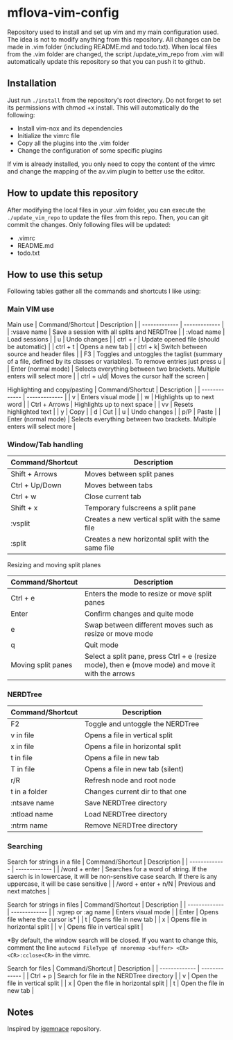 # mflova-vim-config

Repository used to install and set up vim and my main configuration used. The idea is not to modify anything from this repository. All changes can be made in .vim folder (including README.md and todo.txt). When local files from the .vim folder are changed, the script /update_vim_repo from .vim will automatically update this repository so that you can push it to github.

## Installation

Just run `./install` from the repository's root directory. Do not forget to set its permissions with chmod +x install. This will
automatically do the following:
- Install vim-nox and its dependencies
- Initialize the vimrc file
- Copy all the plugins into the .vim folder
- Change the configuration of some specific plugins

If vim is already installed, you only need to copy the content of the vimrc and change the mapping of the av.vim plugin to better use the editor.

## How to update this repository
After modifying the local files in your .vim folder, you can execute the `./update_vim_repo` to update the files from this repo. Then, you can git commit the changes. Only following files will be updated:
- .vimrc
- README.md
- todo.txt 

## How to use this setup
Following tables gather all the commands and shortcuts I like using:

### Main VIM use
Main use
| Command/Shortcut  | Description |
| ------------- | ------------- |
|  :vsave name | Save a session with all splits and NERDTree  |
|  :vload name | Load sessions  |
|  u | Undo changes  |
|  ctrl + r |  Update opened file (should be automatic) |
|  ctrl + t | Opens a new tab  |
|   ctrl + k| Switch between source and header files  |
|  F3 | Toggles and untoggles the taglist (summary of a file, defined by its classes or variables). To remove entries just press u  |
|   Enter (normal mode) | Selects everything between two brackets. Multiple enters will select more  |
|   ctrl + u/d| Moves the cursor half the screen  |

Highlighting and copy/pasting
| Command/Shortcut  | Description |
| ------------- | ------------- |
| v  | Enters visual mode  |
| w  | Highlights up to next word  |
| Ctrl + Arrows | Highlights up to next space  |
| vv  | Resets highlighted text  |
| y  | Copy  |
| d  | Cut  |
|  u | Undo changes  |
| p/P  | Paste  |
| Enter (normal mode)  | Selects everything between two brackets. Multiple enters will select more  |


### Window/Tab handling

| Command/Shortcut  | Description |
| ------------- | ------------- |
| Shift + Arrows  | Moves between split panes  |
| Ctrl + Up/Down  | Moves between tabs  |
| Ctrl + w  | Close current tab  |
| Shift + x  | Temporary fulscreens a split pane  |
| :vsplit  | Creates a new vertical split with the same file  |
| :split  | Creates a new horizontal split with the same file  |

Resizing and moving split planes

| Command/Shortcut  | Description |
| ------------- | ------------- |
| Ctrl + e  | Enters the mode to resize or move split panes  |
| Enter  | Confirm changes and quite mode  |
| e  | Swap between different moves such as resize or move mode  |
| q  | Quit mode  |
| Moving split panes  | Select a split pane, press Ctrl + e (resize mode), then e (move mode) and move it with the arrows  |


### NERDTree

| Command/Shortcut  | Description |
| ------------- | ------------- |
| F2  | Toggle and untoggle the NERDTree  |
| v in file  | Opens a file in vertical split  |
| x in file  | Opens a file in horizontal split  |
| t in file  | Opens a file in new tab  |
| T in file  | Opens a file in new tab (silent)  |
| r/R  | Refresh node and root node  |
| t in a folder  | Changes current dir to that one  |
| :ntsave name | Save NERDTree directory  |
| :ntload name  | Load NERDTree directory  |
| :ntrm name  | Remove NERDTree directory  |


### Searching

Search for strings in a file
| Command/Shortcut  | Description |
| ------------- | ------------- |
| /word + enter  | Searches for a word of string. If the saerch is in lowercase, it will be non-sensitive case search. If there is any uppercase, it will be case sensitive  |
| /word + enter + n/N  | Previous and next matches  |

Search for strings in files
| Command/Shortcut  | Description |
| ------------- | ------------- |
| :vgrep or :ag name  | Enters visual mode  |
| Enter  | Opens file where the cursor is*  |
| t  | Opens file in new tab  |
| x  | Opens file in horizontal split  |
| v  | Opens file in vertical split  |

*By default, the window search will be closed. If you want to change this, comment the line `autocmd FileType qf nnoremap <buffer> <CR> <CR>:cclose<CR>` in the vimrc.

Search for files
| Command/Shortcut  | Description |
| ------------- | ------------- |
| Ctrl + p | Search for file in the NERDTree directory   |
| v | Open the file in vertical split   |
| x |  Open the file in horizontal split  |
| t |  Open the file in new tab  |




## Notes           

Inspired by [igemnace][1] repository.

[1]: https://github.com/igemnace/vim-config
